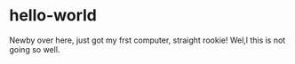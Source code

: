 # hello-world
Newby over here, just got my frst computer, straight rookie!
Wel,l this is not going so well.
